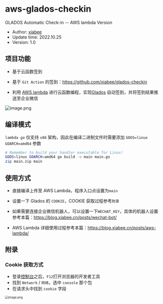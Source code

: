 # aws-glados-checkin
GLADOS Automatic Check-in -- AWS lambda Version

* Author: [xiabee](https://github.com/xiabee)
* Update time: 2022.10.25
* Version: 1.0



## 项目功能

* 基于云函数签到
* 基于 `Git Action` 的签到：https://github.com/xiabee/glados-checkin

* 利用 [AWS lambda](https://ap-southeast-1.console.aws.amazon.com/lambda/home?region=ap-southeast-1) 进行云函数编程，实现[Glados](https://glados.rocks/console) 自动签到，并将签到结果推送至企业微信

![image.png](https://tva1.sinaimg.cn/large/0084b03xgy1h7hz51nsbbj31pq0rmty1.jpg)



## 编译模式

`lambda go` 仅支持 `x86` 架构，因此在编译二进制文件时需要添加 `GOOS=linux GOARCH=amd64` 参数

```bash
# Remember to build your handler executable for Linux!
GOOS=linux GOARCH=amd64 go build -o main main.go
zip main.zip main
```



## 使用方式

* 直接编译上传至 AWS Lambda，程序入口点设置为`main`

* 设置一下 Glados 的 `COOKIE`，COOKIE 获取过程参考`附录`
* 如果需要连接企业微信机器人，可以设置一下`WECHAT_KEY`，具体的机器人设置参考本篇：https://blog.xiabee.cn/posts/wechat-bot/

* AWS Lambda 详细使用过程参考本篇：https://blog.xiabee.cn/posts/aws-lambda/



## 附录

### Cookie 获取方式

* 登录[控制台](https://glados.rocks/console)之后，`F12`打开浏览器的开发者工具
* 找到 `Network` / `网络`，选中 `console` 那个包
* 在请求头中找到 `cookie` 字段

<img src="https://tva1.sinaimg.cn/large/0084b03xgy1h7f4k2lqajj31vo0zk1iq.jpg" alt="image.png" style="zoom:67%;" />
